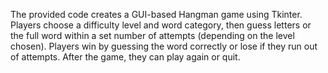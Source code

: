 The provided code creates a GUI-based Hangman game using Tkinter. Players choose a difficulty level and word category, then guess letters or the full word within a set number of attempts (depending on the level chosen). Players win by guessing the word correctly or lose if they run out of attempts. After the game, they can play again or quit.
